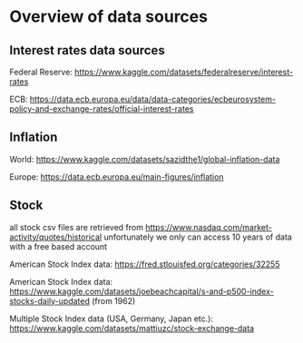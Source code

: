 # Overview of data sources

## Interest rates data sources

Federal Reserve: https://www.kaggle.com/datasets/federalreserve/interest-rates

ECB: https://data.ecb.europa.eu/data/data-categories/ecbeurosystem-policy-and-exchange-rates/official-interest-rates

## Inflation

World: https://www.kaggle.com/datasets/sazidthe1/global-inflation-data

Europe: https://data.ecb.europa.eu/main-figures/inflation


## Stock

all stock csv files are retrieved from https://www.nasdaq.com/market-activity/quotes/historical
unfortunately we only can access 10 years of data with a free based account

American Stock Index data: https://fred.stlouisfed.org/categories/32255

American Stock Index data: https://www.kaggle.com/datasets/joebeachcapital/s-and-p500-index-stocks-daily-updated (from 1962)

Multiple Stock Index data (USA, Germany, Japan etc.): https://www.kaggle.com/datasets/mattiuzc/stock-exchange-data
